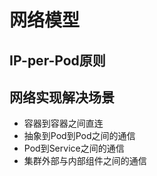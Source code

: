 # 网络模型
## IP-per-Pod原则
## 网络实现解决场景
- 容器到容器之间直连
- 抽象到Pod到Pod之间的通信
- Pod到Service之间的通信
- 集群外部与内部组件之间的通信